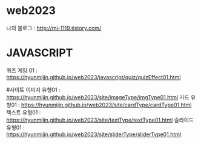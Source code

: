 # web2023

나의 블로그 : http://mi-1119.tistory.com/

# JAVASCRIPT
퀴즈 게임 01 : https://hyunmijin.github.io/web2023/javascript/quiz/quizEffect01.html

#사이트
이미지 유형01 : https://hyunmijin.github.io/web2023/site/imageType/imgType01.html
카드 유형01 : https://hyunmijin.github.io/web2023/site/cardType/cardType01.html
텍스트 유형01 : https://hyunmijin.github.io/web2023/site/textType/textType01.html
슬라이드 유형01 : https://hyunmijin.github.io/web2023/site/sliderType/sliderType01.html
